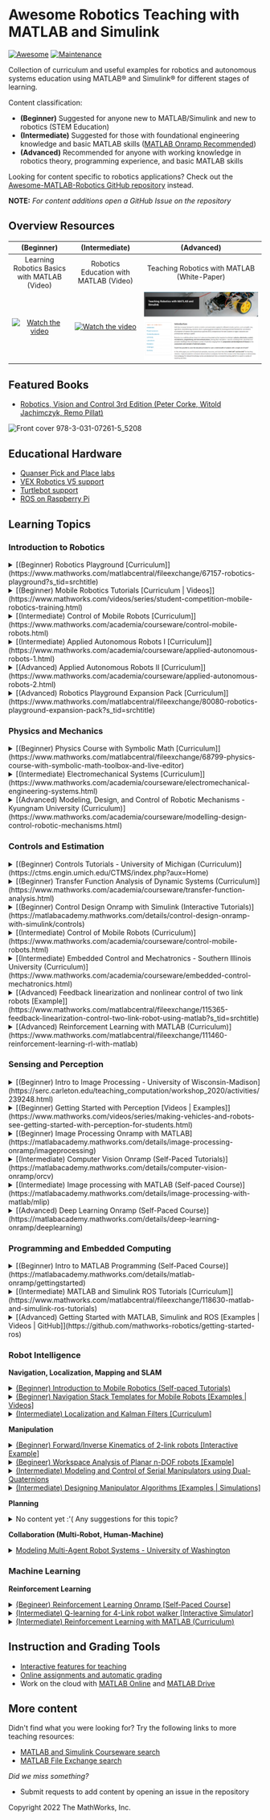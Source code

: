 # Awesome Robotics Teaching with MATLAB and Simulink
[![Awesome](https://cdn.rawgit.com/sindresorhus/awesome/d7305f38d29fed78fa85652e3a63e154dd8e8829/media/badge.svg)](https://github.com/sindresorhus/awesome)
[![Maintenance](https://img.shields.io/badge/Maintained%3F-yes-green.svg)](https://GitHub.com/petercorke/RVC3-MATLAB/graphs/commit-activity)
  

Collection of curriculum and useful examples for robotics and autonomous systems education using MATLAB&reg; and Simulink&reg; for different stages of learning.

Content classification:
* **(Beginner)** Suggested for anyone new to MATLAB/Simulink and new to robotics (STEM Education)
* **(Intermediate)** Suggested for those with foundational engineering knowledge and basic MATLAB skills ([MATLAB Onramp Recommended](https://matlabacademy.mathworks.com/details/matlab-onramp/gettingstarted))
* **(Advanced)** Recommended for anyone with working knowledge in robotics theory, programming experience, and basic MATLAB skills

Looking for content specific to robotics applications? Check out the [Awesome-MATLAB-Robotics GitHub repository](https://github.com/mathworks-robotics/awesome-matlab-robotics) instead.


**NOTE:** *For content additions open a GitHub Issue on the repository*

  

## Overview Resources
| (Beginner) | (Intermediate) | (Advanced) |
| :---: | :---: | :---: |
| Learning Robotics Basics with MATLAB (Video) | Robotics Education with MATLAB (Video)| Teaching Robotics with MATLAB (White-Paper) |
| [![Watch the video](https://img.youtube.com/vi/rn5nEkMbsnI/hqdefault.jpg)](https://youtu.be/rn5nEkMbsnI) | [![Watch the video](https://img.youtube.com/vi/7W54MZvX75g/hqdefault.jpg)](https://youtu.be/7W54MZvX75g) | [![Watch the video](Icons/whitepaper.png)](https://www.mathworks.com/campaigns/offers/next/teaching-robotics.html)  |

## Featured Books
* [Robotics, Vision and Control 3rd Edition (Peter Corke, Witold Jachimczyk, Remo Pillat)](https://github.com/petercorke/RVC3-MATLAB)
<img src="https://github.com/petercorke/RVC3-MATLAB/raw/main/doc/978-3-031-07261-1_5208.png" alt="Front cover 978-3-031-07261-5_5208" width="100">

## Educational Hardware 
* [Quanser Pick and Place labs](https://www.mathworks.com/matlabcentral/fileexchange/125250-quanser-qarm-pick-and-place-using-mathworks-toolboxes)
* [VEX Robotics V5 support](https://www.mathworks.com/matlabcentral/fileexchange/68649-simulink-coder-support-package-for-vex-edr-v5-robot-brain)
* [Turtlebot support](https://www.mathworks.com/matlabcentral/fileexchange/55578-ros-toolbox-support-package-for-turtlebot-based-robots)
* [ROS on Raspberry Pi](https://www.mathworks.com/help/supportpkg/raspberrypi/ref/getting-started-with-robot-operating-system-ros-on-raspberry-pi-r.html)

## Learning Topics

### Introduction to Robotics


<details><summary>[(Beginner) Robotics Playground [Curriculum]](https://www.mathworks.com/matlabcentral/fileexchange/67157-robotics-playground?s_tid=srchtitle)</summary>
        9 Lessons covering how to use distance sensors, encoders, limit switches, and MATLAB and Simulink basics.
                  <img src="Icons/RP_icon.PNG" width="176" height="130">
</details>
<details><summary>[(Beginner) Mobile Robotics Tutorials [Curriculum | Videos]](https://www.mathworks.com/videos/series/student-competition-mobile-robotics-training.html)</summary>
        5 Video tutorials teaching basics programming skills and controls theory for autonomous path navigation.
                  <img src="Icons/MRT.png" width="176" height="130">
</details>
<details><summary>[(Intermediate) Control of Mobile Robots [Curriculum]](https://www.mathworks.com/academia/courseware/control-mobile-robots.html)</summary>
        7 Lessons covering controllers, PID, Obstacle avoidance, controller arbitration, wall following and complete navigation system.
</details>
<details><summary>[(Intermediate) Applied Autonomous Robots I [Curriculum]](https://www.mathworks.com/academia/courseware/applied-autonomous-robots-1.html)</summary>
        9 Lessons and exercises including basic code development, kinematics, perception, control, trajetories, potential fields, and a computer vision teaser.
</details>


<details><summary>[(Advanced) Applied Autonomous Robots II [Curriculum]](https://www.mathworks.com/academia/courseware/applied-autonomous-robots-2.html)</summary>
        9 Lessons covering basics of computer vision, physics of color, visual servoing, filtering, camera calibration, K-means clustering and Kalman filters.
</details>
<details><summary>[(Advanced) Robotics Playground Expansion Pack [Curriculum]](https://www.mathworks.com/matlabcentral/fileexchange/80080-robotics-playground-expansion-pack?s_tid=srchtitle)</summary>
        5 Lessons on Robot Navigation, Robot Manipulation, Contact Modeling, Path Planning implemented in a 3D simulator with realistic physics.
</details>




### Physics and Mechanics


<details><summary>[(Beginner) Physics Course with Symbolic Math [Curriculum]](https://www.mathworks.com/matlabcentral/fileexchange/68799-physics-course-with-symbolic-math-toolbox-and-live-editor)</summary>
        Chapter 4 includes live script covering classical mechanics
</details>

<details><summary>[(Intermediate) Electromechanical Systems [Curriculum]](https://www.mathworks.com/academia/courseware/electromechanical-engineering-systems.html) </summary>
        13 Lessons covering electromechanics in depth. Some topics include digitization, electrical systems, control systems basics, filter design, PWM, physical modeling, discretization,and DC motors.
</details>

<details><summary>[(Advanced) Modeling, Design, and Control of Robotic Mechanisms - Kyungnam University (Curriculum)](https://www.mathworks.com/academia/courseware/modelling-design-control-robotic-mechanisms.html)</summary>
        4 Topics covering planar robot dynamics, 2-DOF simulation, real-time control and an arduino project for a walking robot.
</details>


### Controls and Estimation

<details><summary>[(Beginner) Controls Tutorials - University of Michigan (Curriculum)](https://ctms.engin.umich.edu/CTMS/index.php?aux=Home)</summary>
        70+ Control system tutorials including system modeling and analysis, controller design and analysis, simulation, and physical modeling, for 8 applications (motors, automobile, aircrafts, pendulums, etc).
</details>
<details><summary>[(Beginner) Transfer Function Analysis of Dynamic Systems (Curriculum)](https://www.mathworks.com/academia/courseware/transfer-function-analysis.html)</summary>
        4 lessons and live scripts covering transfer functions, pole-zero and frequency domain analysis.
</details>
<details><summary>[(Beginner) Control Design Onramp with Simulink (Interactive Tutorials)](https://matlabacademy.mathworks.com/details/control-design-onramp-with-simulink/controls)</summary>
        1-Hour interactive tutorial covering the basics of plant modeling, linearization, feedback control and PID tuning.
</details>
<details><summary>[(Intermediate) Control of Mobile Robots (Curriculum)](https://www.mathworks.com/academia/courseware/control-mobile-robots.html)</summary>
        7 Lessons covering controllers, PID, Obstacle avoidance, controller arbitration, wall following and complete navigation system.
</details>
<details><summary>[(Intermediate) Embedded Control and Mechatronics - Southern Illinois University (Curriculum)](https://www.mathworks.com/academia/courseware/embedded-control-mechatronics.html)</summary>
        14 Lectures and 2 projects covering, dynamic system modeling, system identification, simulation of nonlinear systems, analysis of linear control systems, lead-lag control, PID, LQR, oprimization-based control, and LQG.Projects use Arduino for hardware implementation.
</details>
<details><summary>[(Advanced) Feedback linearization and nonlinear control of two link robots [Example]](https://www.mathworks.com/matlabcentral/fileexchange/115365-feedback-linearization-control-two-link-robot-using-matlab?s_tid=srchtitle)</summary>
        Simulation of a two-link robot corresponding to Example 6.2 of Applied Nonlinear Control by Slotine.
</details>
<details><summary>[(Advanced) Reinforcement Learning with MATLAB (Curriculum)](https://www.mathworks.com/matlabcentral/fileexchange/111460-reinforcement-learning-rl-with-matlab)</summary>
        4 Learning Modules on reinforcement learning covering Q-learning for MDP, Stochastic Gridwrold with DQN, thermal control with DDPG Agent, and robot walking.
</details>


### Sensing and Perception

<details><summary>[(Beginner) Intro to Image Processing - University of Wisconsin-Madison](https://serc.carleton.edu/teaching_computation/workshop_2020/activities/239248.html)</summary>
        This short project introduces students to image processing with MATLAB including importing images from the web, color transformations, circle finding, and edge finding.
</details>
<details><summary>[(Beginner) Getting Started with Perception [Videos | Examples]](https://www.mathworks.com/videos/series/making-vehicles-and-robots-see-getting-started-with-perception-for-students.html)</summary>
    Video tutorials and examples for:
    <ul>
         <li>Basic Image Processing </li>
         <li>Image Segementation</li>
         <li>Feature Matching and Tracking</li>
         <li>Point-Cloud Processing</li>
         </ul>
</details>
<details><summary>[(Beginner) Image Processing Onramp with MATLAB](https://matlabacademy.mathworks.com/details/image-processing-onramp/imageprocessing)</summary>
        2-Hour interactive course covering image handling in MATLAB, image segmentation, pre and post processing techniques,classification, and batch processing.
</details>
<details><summary>[(Intermediate) Computer Vision Onramp (Self-Paced Tutorials)](https://matlabacademy.mathworks.com/details/computer-vision-onramp/orcv)</summary>
            2-Hour interactive tutorial covering processing of video data, feature extraction and matching, object detection, and tracking.
</details>
<details><summary>[(Intermediate) Image processing with MATLAB (Self-paced Course)](https://matlabacademy.mathworks.com/details/image-processing-with-matlab/mlip)</summary>
            11-Hour interactive tutorial covering working with images, segmentation based on color and texture, object detection, edge and shape detection, batch processing, and image registration.
</details>
<details><summary>[(Advanced) Deep Learning Onramp (Self-Paced Course)](https://matlabacademy.mathworks.com/details/deep-learning-onramp/deeplearning)</summary>
        2-Hour interactive tutorial covering usage of pre-trained neural networks, image management, and transfer learning for classification.
</details>



### Programming and Embedded Computing

<details><summary>[(Beginner) Intro to MATLAB Programming (Self-Paced Course)](https://matlabacademy.mathworks.com/details/matlab-onramp/gettingstarted)</summary>
        2-Hour Introduction to programming tutorial using MATLAB. Covering programming environment, relational operators, arrays, vectors, matrices, functions, plotting, and data import. 
</details>

<details><summary>[(Intermediate) MATLAB and Simulink ROS Tutorials [Curriculum]](https://www.mathworks.com/matlabcentral/fileexchange/118630-matlab-and-simulink-ros-tutorials)</summary>
        9 Lessons with hands-on projects teaching the basics of interacting with robots powered by ROS (Robot Operating System).
</details>
<details><summary>[(Advanced) Getting Started with MATLAB, Simulink and ROS [Examples | Videos | GitHub]](https://github.com/mathworks-robotics/getting-started-ros)</summary> 
      Examples and video tutorials on:
         <ul>
         <li>Using MATLAB with ROS </li>
         <li>Using Simulink with ROS</li>
         <li>Automatic Code Generation for ROS Nodes</li>
         <li>Distributed Computing Using ROS</li>
         </ul>
</details>   


### Robot Intelligence 
**Navigation, Localization, Mapping and SLAM**
    <details><summary>[(Beginner) Introduction to Mobile Robotics (Self-paced Tutorials)](https://www.mathworks.com/videos/series/student-competition-mobile-robotics-training.html)</summary>
            5 Video tutorials with accompanying simualtions covering robot control, PID design, line following, obstacle detection and path navigation.
    </details>
    <details>
    <summary>[(Beginner) Navigation Stack Templates for Mobile Robots [Examples | Videos]](https://www.mathworks.com/matlabcentral/fileexchange/95998-autonomous-navigation-for-mobile-robots-and-ugv?s_tid=srchtitle)</summary>
    Reference application and examples for:
    <ul>
    <li> Mapping</li>
    <li> Path Following</li>
    <li> Path Planning</li>
    <li> Trajectory Generation</li>
    <li> Monte Carlo Localization</li>
    <li> SLAM</li>
    </ul>
    </details>
    <details>
    <summary>[(Intermediate) Localization and Kalman Filters [Curriculum]](https://www.mathworks.com/matlabcentral/fileexchange/109485-lessons-on-mobile-robot-localization-and-kalman-filters?s_tid=srchtitle)</summary>
            6 Lessons explaining the basics of landmark-based robot localization including: Sensor processing, robot control, localization and kalman filter theory, and ROS implementation.
    </details>
    
**Manipulation**
    <details>
    <summary>[(Beginner) Forward/Inverse Kinematics of 2-link robots [Interactive Example]](https://www.mathworks.com/matlabcentral/fileexchange/69892-inverse-kinematics-of-a-2-link-robot-arm?s_tid=srchtitle)</summary>
    Example and simulation explaining how to derive forward/inverse kinematics, and jacobian of a 2-link chain. With final project robot writing "hello" with end effector.
    </details>
    <details>
    <summary>[(Begineer) Workspace Analysis of Planar n-DOF robots [Example]](https://www.mathworks.com/matlabcentral/fileexchange/71136-plotworkspace-plot-workspace-of-n-dof-planar-robot?s_tid=srchtitle)</summary>
    Use this function to visualize and analyze the workspaces of planar robots from their DH parameters.
    </details>
    <details>
    <summary>[(Intermediate) Modeling and Control of Serial Manipulators using Dual-Quaternions](https://github.com/dqrobotics/learning-dqrobotics-in-matlab/tree/master/robotic_manipulators)</summary>
            8 Lessons covering how to use Dual-Quaternion (DQ) robot representations for kinematic modeling and robot control.
    </details>
    <details><summary>[(Intermediate) Designing Manipulator Algorithms [Examples | Simulations]](https://www.mathworks.com/matlabcentral/fileexchange/65316-designing-robot-manipulator-algorithms?s_tid=srchtitle)</summary>
    Reference application and examples demonstrating:
    <ul>
    <li> Task Space Control</li>
    <li> Joint Space Control</li>
    <li> Forward/Inverse Kinematics</li>
    <li> Closed-loop control</li>
    <li> Supervisory logic and task scheduling</li>
    <li> Actuator Modeling</li>
    </ul>
    </details>
    
**Planning**
    <details><summary>No content yet :'( Any suggestions for this topic?</summary>
    </details>

**Collaboration (Multi-Robot, Human-Machine)**
    <details><summary>[Modeling Multi-Agent Robot Systems - University of Washington](https://www.pronobis.pro/teaching/mas/)</summary>
            4 Lectures and accompanying code examples covering deling multi-agent systems, graph theory for interaction, agreement protocol for rendezvous, and formation control.
    </details>
    

### Machine Learning

**Reinforcement Learning**
    <details><summary>[(Begineer) Reinforcement Learning Onramp [Self-Paced Course]](https://matlabacademy.mathworks.com/details/reinforcement-learning-onramp/reinforcementlearning)</summary>
            3 Hour interactive tutorial covering Reinforcement learning overview, defining environments, defining agents, and training agents.
    </details>
    <details><summary>[(Intermediate) Q-learning for 4-Link robot walker [Interactive Simulator]](https://www.mathworks.com/matlabcentral/fileexchange/72928-4-link-robotic-simulator?s_tid=srchtitle)</summary>
            Kinematic simulator for 4-link robot walking demonstrating practical programming, inverse kinematics, Q-learning for motion control, and simulated annealing.
    </details>
    <details><summary>[(Intermediate) Reinforcement Learning with MATLAB (Curriculum)](https://www.mathworks.com/matlabcentral/fileexchange/111460-reinforcement-learning-rl-with-matlab)</summary>
            4 Learning Modules on reinforcement learning covering Q-learning for MDP, Stochastic Gridwrold with DQN, thermal control with DDPG Agent, and robot walking.
    </details>


  

## Instruction and Grading Tools
* [Interactive features for teaching](https://www.mathworks.com/academia/online-teaching/instructional-resources.html)
* [Online assignments and automatic grading](https://www.mathworks.com/academia/online-teaching/online-assessments.html)
* Work on the cloud with [MATLAB Online](https://www.mathworks.com/products/matlab-online.html) and [MATLAB Drive](https://www.mathworks.com/products/matlab-drive.html)

## More content
Didn't find what you were looking for? Try the following links to more teaching resources:
* [MATLAB and Simulink Courseware search](https://www.mathworks.com/academia/courseware.html)
* [MATLAB File Exchange search](https://www.mathworks.com/matlabcentral/fileexchange/)

*Did we miss something?*
* Submit requests to add content by opening an issue in the repository

Copyright 2022 The MathWorks, Inc.
